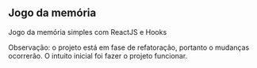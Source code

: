## Jogo da memória

Jogo da memória simples com ReactJS e Hooks

Observação: o projeto está em fase de refatoração, portanto o mudanças ocorrerão. O intuito inicial foi fazer o projeto funcionar.
